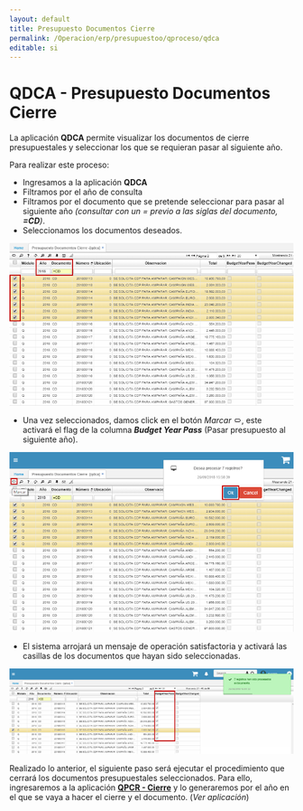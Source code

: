 ```yaml
---
layout: default
title: Presupuesto Documentos Cierre
permalink: /Operacion/erp/presupuestoo/qproceso/qdca
editable: si
---
```


# QDCA - Presupuesto Documentos Cierre

La aplicación **QDCA** permite visualizar los documentos de cierre presupuestales y seleccionar los que se requieran pasar al siguiente año.  

Para realizar este proceso:

* Ingresamos a la aplicación **QDCA**
* Filtramos por el año de consulta
* Filtramos por el documento que se pretende seleccionar para pasar al siguiente año _(consultar con un = previo a las siglas del documento, **=CD**)_.  
* Seleccionamos los documentos deseados.  

![](qdca.png)

* Una vez seleccionados, damos click en el botón _Marcar_ ![](marcar.png), este activará el flag de la columna _**Budget Year Pass**_ (Pasar presupuesto al siguiente año).  

![](qdca1.png)

* El sistema arrojará un mensaje de operación satisfactoria y activará las casillas de los documentos que hayan sido seleccionadas.  

![](qdca2.png)

Realizado lo anterior, el siguiente paso será ejecutar el procedimiento que cerrará los documentos presupuestales seleccionados. Para ello, ingresaremos a la aplicación [**QPCR - Cierre**](http://docs.oasiscom.com/Operacion/erp/presupuestoo/qproceso/qpcr) y lo generaremos por el año en el que se vaya a hacer el cierre y el documento. (_Ver aplicación_)  






